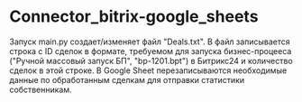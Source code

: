 # Connector_bitrix-google_sheets

Запуск main.py создает/изменяет файл "Deals.txt". В файл записывается строка с ID сделок в формате, требуемом для запуска бизнес-процееса ("Ручной массовый запуск БП", "bp-1201.bpt") в Битрикс24 и количество сделок в этой строке.
В Google Sheet перезаписываются необходимые данные по обработанным сделкам для отправки статистики собственникам.
